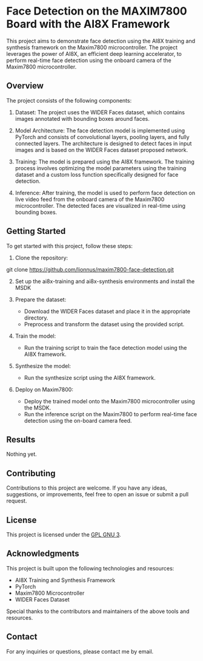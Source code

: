 # Face Detection on the MAXIM7800 Board with the AI8X Framework

This project aims to demonstrate face detection using the AI8X training and synthesis framework on the Maxim7800 microcontroller. The project leverages the power of AI8X, an efficient deep learning accelerator, to perform real-time face detection using the onboard camera of the Maxim7800 microcontroller.

## Overview

The project consists of the following components:

1. Dataset: The project uses the WIDER Faces dataset, which contains images annotated with bounding boxes around faces.

2. Model Architecture: The face detection model is implemented using PyTorch and consists of convolutional layers, pooling layers, and fully connected layers. The architecture is designed to detect faces in input images and is based on the WIDER Faces dataset proposed network.

3. Training: The model is prepared using the AI8X framework. The training process involves optimizing the model parameters using the training dataset and a custom loss function specifically designed for face detection.

4. Inference: After training, the model is used to perform face detection on live video feed from the onboard camera of the Maxim7800 microcontroller. The detected faces are visualized in real-time using bounding boxes.

## Getting Started

To get started with this project, follow these steps:

1. Clone the repository:

  git clone https://github.com/lionnus/maxim7800-face-detection.git

2. Set up the ai8x-training and ai8x-synthesis environments and install the MSDK

3. Prepare the dataset:

   - Download the WIDER Faces dataset and place it in the appropriate directory.
   - Preprocess and transform the dataset using the provided script.

4. Train the model:

   - Run the training script to train the face detection model using the AI8X framework.

4. Synthesize the model:

   - Run the synthesize script using the AI8X framework.

5. Deploy on Maxim7800:

   - Deploy the trained model onto the Maxim7800 microcontroller using the MSDK.
   - Run the inference script on the Maxim7800 to perform real-time face detection using the on-board camera feed.

## Results
Nothing yet.

## Contributing

Contributions to this project are welcome. If you have any ideas, suggestions, or improvements, feel free to open an issue or submit a pull request.

## License

This project is licensed under the [GPL GNU 3](LICENSE).

## Acknowledgments

This project is built upon the following technologies and resources:

- AI8X Training and Synthesis Framework
- PyTorch
- Maxim7800 Microcontroller
- WIDER Faces Dataset

Special thanks to the contributors and maintainers of the above tools and resources.

## Contact

For any inquiries or questions, please contact me by email.
